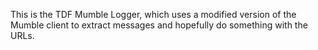 This is the TDF Mumble Logger, which uses a modified version of the Mumble client to extract messages and hopefully do something with the URLs.